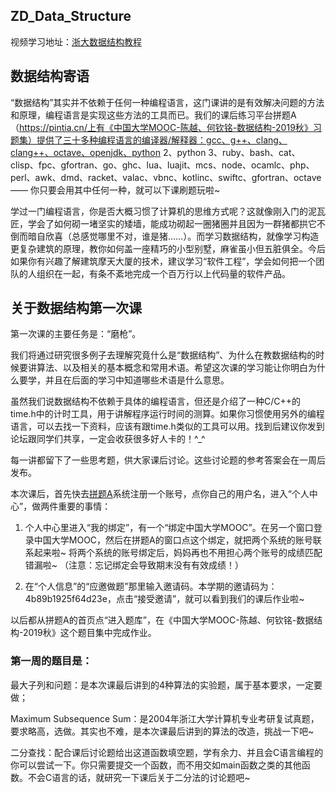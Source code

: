 ## ZD_Data_Structure

视频学习地址：[浙大数据结构教程](https://www.icourse163.org/learn/ZJU-93001?tid=1207006212#/learn/announce)

## 数据结构寄语
“数据结构”其实并不依赖于任何一种编程语言，这门课讲的是有效解决问题的方法和原理，编程语言是实现这些方法的工具而已。我们的课后练习平台拼题A（https://pintia.cn/上有《中国大学MOOC-陈越、何钦铭-数据结构-2019秋》习题集）提供了三十多种编程语言的编译器/解释器：gcc、g++、clang、clang++、octave、openjdk、python 2、python 3、ruby、bash、cat、clisp、fpc、gfortran、go、ghc、lua、luajit、mcs、node、ocamlc、php、perl、awk、dmd、racket、valac、vbnc、kotlinc、swiftc、gfortran、octave —— 你只要会用其中任何一种，就可以下课刷题玩啦~

学过一门编程语言，你是否大概习惯了计算机的思维方式呢？这就像刚入门的泥瓦匠，学会了如何砌一堵坚实的矮墙，能成功砌起一圈猪圈并且因为一群猪都拱它不倒而暗自欣喜（总感觉哪里不对，谁是猪……）。而学习数据结构，就像学习构造更复杂建筑的原理，教你如何盖一座精巧的小型别墅，麻雀虽小但五脏俱全。今后如果你有兴趣了解建筑摩天大厦的技术，建议学习“软件工程”，学会如何把一个团队的人组织在一起，有条不紊地完成一个百万行以上代码量的软件产品。

## 关于数据结构第一次课
第一次课的主要任务是：“磨枪”。

我们将通过研究很多例子去理解究竟什么是“数据结构”、为什么在教数据结构的时候要讲算法、以及相关的基本概念和常用术语。希望这次课的学习能让你明白为什么要学，并且在后面的学习中知道哪些术语是什么意思。

虽然我们说数据结构不依赖于具体的编程语言，但还是介绍了一种C/C++的time.h中的计时工具，用于讲解程序运行时间的测算。如果你习惯使用另外的编程语言，可以去找一下资料，应该有跟time.h类似的工具可以用。找到后建议你发到论坛跟同学们共享，一定会收获很多好人卡的！^_^

每一讲都留下了一些思考题，供大家课后讨论。这些讨论题的参考答案会在一周后发布。

本次课后，首先快去[拼题A](https://pintia.cn/)系统注册一个账号，点你自己的用户名，进入“个人中心”，做两件重要的事情：

1. 个人中心里进入“我的绑定”，有一个“绑定中国大学MOOC”。在另一个窗口登录中国大学MOOC，然后在拼题A的窗口点这个绑定，就把两个系统的账号联系起来啦~ 将两个系统的账号绑定后，妈妈再也不用担心两个账号的成绩匹配错漏啦~ （注意：忘记绑定会导致期末没有有效成绩！）

2. 在“个人信息”的“应邀做题”那里输入邀请码。本学期的邀请码为：4b89b1925f64d23e，点击“接受邀请”，就可以看到我们的课后作业啦~

以后都从拼题A的首页点“进入题库”，在《中国大学MOOC-陈越、何钦铭-数据结构-2019秋》这个题目集中完成作业。

### 第一周的题目是：

最大子列和问题：是本次课最后讲到的4种算法的实验题，属于基本要求，一定要做；

Maximum Subsequence Sum：是2004年浙江大学计算机专业考研复试真题，要求略高，选做。其实也不难，是本次课最后讲到的算法的改造，挑战一下吧~

二分查找：配合课后讨论题给出这道函数填空题，学有余力、并且会C语言编程的你可以尝试一下。你只需要提交一个函数，而不用交如main函数之类的其他函数。不会C语言的话，就研究一下课后关于二分法的讨论题吧~

